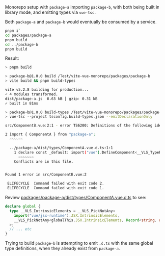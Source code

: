 Monorepo setup with `package-a` importing `package-b`, with both being built in library mode, and emitting types via `vue-tsc`.

Both `package-a` and `package-b` would eventually be consumed by a service.

```bash
pnpm i`
cd packages/package-a
pnpm build
cd ../package-b
pnpm build
```

Result:

```bash
> pnpm build

> package-b@1.0.0 build /Test/vite-vue-monorepo/packages/package-b
> vite build && pnpm build-types

vite v5.2.8 building for production...
✓ 4 modules transformed.
dist/package-a.js  0.63 kB │ gzip: 0.31 kB
✓ built in 81ms

> package-b@1.0.0 build-types /Test/vite-vue-monorepo/packages/package-b
> vue-tsc --project tsconfig.build-types.json --emitDeclarationOnly

src/ComponentB.vue:2:1 - error TS6200: Definitions of the following identifiers conflict with those in another file: __VLS_IntrinsicElements, __VLS_Element, __VLS_GlobalComponents, __VLS_IsAny, __VLS_PickNotAny, __VLS_intrinsicElements, __VLS_SelfComponent, __VLS_WithComponent, __VLS_FillingEventArg_ParametersLength, __VLS_FillingEventArg, __VLS_FunctionalComponentProps, __VLS_AsFunctionOrAny, __VLS_UnionToIntersection, __VLS_OverloadUnionInner, __VLS_OverloadUnion, __VLS_ConstructorOverloads, __VLS_NormalizeEmits, __VLS_PrettifyGlobal

2 import { ComponentA } from "package-a";
  ~~~~~~

  ../package-a/dist/types/ComponentA.vue.d.ts:1:1
    1 declare const _default: import("vue").DefineComponent<__VLS_TypePropsToOption<{
      ~~~~~~~
    Conflicts are in this file.


Found 1 error in src/ComponentB.vue:2

 ELIFECYCLE  Command failed with exit code 2.
 ELIFECYCLE  Command failed with exit code 1.
```

Review [packages/package-a/dist/types/ComponentA.vue.d.ts](packages/package-a/dist/types/ComponentA.vue.d.ts) to see:

```typescript
declare global {
  type __VLS_IntrinsicElements = __VLS_PickNotAny<
    import("vue/jsx-runtime").JSX.IntrinsicElements,
    __VLS_PickNotAny<globalThis.JSX.IntrinsicElements, Record<string, any>>
  >;
  // ... etc
}
```

Trying to build `package-b` is attempting to emit `.d.ts` with the same global type definitions, when they already exist from `package-a`.

